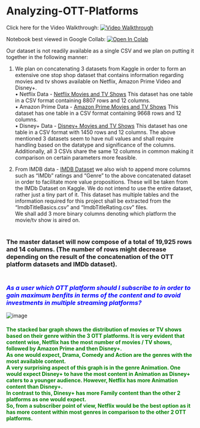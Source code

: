 # Analyzing-OTT-Platforms

Click here for the Video Walkthrough: [![Video Walkthrough](https://img.shields.io/badge/-Analyzing%20OTT%20Platforms-red??style=social&logo=Youtube&link=https://www.youtube.com/watch?v=XDs-nJZxyO4/view?usp=sharing)](https://www.youtube.com/watch?v=XDs-nJZxyO4/view?usp=sharing)

Notebook best viewed in Google Collab: [![Open In Colab](https://colab.research.google.com/assets/colab-badge.svg)](https://colab.research.google.com/github/Ruchita1003/Analyzing-OTT-Platforms/blob/main/Analyzing_OTT_Platforms.ipynb)<br>

Our dataset is not readily available as a single CSV and we plan on putting it together in the following manner:

1)	We plan on concatenating 3 datasets from Kaggle in order to form an extensive one stop shop dataset that contains information regarding movies and tv shows available on Netflix, Amazon Prime Video and Disney+.<br>
•	Netflix Data - [Netflix Movies and TV Shows](https://www.kaggle.com/datasets/shivamb/netflix-shows)
This dataset has one table in a CSV format containing 8807 rows and 12 columns.<br>
•	Amazon Prime Data - [Amazon Prime Movies and TV Shows](https://www.kaggle.com/datasets/shivamb/amazon-prime-movies-and-tv-shows)
This dataset has one table in a CSV format containing 9668 rows and 12 columns.<br>
•	Disney+ Data -  [Disney+ Movies and TV Shows](https://www.kaggle.com/datasets/shivamb/disney-movies-and-tv-shows)
This dataset has one table in a CSV format with 1450 rows and 12 columns.
The above mentioned 3 datasets seem to have null values and shall require handling based on the datatype and significance of the columns. Additionally, all 3 CSVs share the same 12 columns in common making it comparison on certain parameters more feasible.

2)	From IMDB data - [IMDB Dataset](https://datasets.imdbws.com) we also wish to append more columns such as “IMDb” ratings and “Genre” to the above concatenated dataset in order to facilitate more value propositions. These will be taken from the IMDb Dataset on Kaggle. We do not intend to use the entire dataset, rather just a tiny part of it. This dataset has multiple tables and the information required for this project shall be extracted from the “ImdbTitleBasics.csv” and “ImdbTitleRating.csv" files.<br>
We shall add 3 more binary columns denoting which platform the movie/tv show is aired on.<br><br>
### The master dataset will now compose of a total of 19,925 rows and 14 columns. (The number of rows might decrease depending on the result of the concatenation of the OTT platform datasets and IMDb dataset).<br><br>


### <font color = 'blue'>***As a user which OTT platform should I subscribe to in order to gain maximum benfits in terms of the content and to avoid investments in multiple streaming platforms?***</font><br>
![image](https://user-images.githubusercontent.com/60042693/198736401-bbd8679b-2916-4c3d-8103-e56d9e1d69b5.png)<br>
#### <font color = 'green'>The stacked bar graph shows the distribution of movies or TV shows based on their genre within the 3 OTT platforms. It is very evident that content wise, Netflix has the most number of movies / TV shows, followed by Amazon Prime and then Disney+. <br> As one would expect, Drama, Comedy and Action are the genres with the most available content.<br> A very surprising aspect of this graph is in the genre Animation. One would expect Disney+ to have the most content in Animation as Disney+ caters to a younger audience. However, Netflix has more Animation content than Disney+. <br> In contrast to this, Dinesy+ has more Family content than the other 2 platforms as one would expect. <br>So, from a subscriber point of view, Netflix would be the best option as it has more content within most genres in comparison to the other 2 OTT platforms. </font><br><br>

